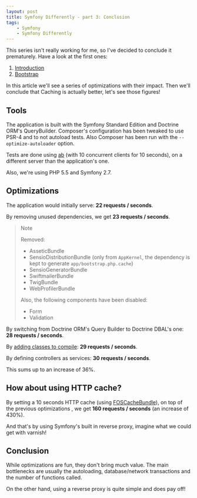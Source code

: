```yaml
---
layout: post
title: Symfony Differently - part 3: Conclusion
tags:
    - Symfony
    - Symfony Differently
---
```


This series isn't really working for me, so I've decided to conclude it prematurely.
Have a look at the first ones:

1. [Introduction](/2015/06/03/sf-differently-part-1-introduction.html)
2. [Bootstrap](/2015/06/10/sf-differently-part-2-bootstrap.html)

In this article we'll see a series of optimizations with their impact. Then we'll
conclude that Caching is actually better, let's see those figures!

## Tools

The application is built with the Symfony Standard Edition and Doctrine ORM's QueryBuilder.
Composer's configuration has been tweaked to use PSR-4 and to not autoload tests.
Also Composer has been run with the `--optimize-autoloader` option.

Tests are done using [ab](https://httpd.apache.org/docs/2.2/programs/ab.html)
(with 10 concurrent clients for 10 seconds), on a different server than the application's
one.

Also, we're using PHP 5.5 and Symfony 2.7.

## Optimizations

The application would initially serve: **22 requests / seconds**.

By removing unused dependencies, we get **23 requests / seconds**.

> Note
>
> Removed:
>
> * AsseticBundle
> * SensioDistributionBundle (only from `AppKernel`, the dependency is kept to generate `app/bootstrap.php.cache`)
> * SensioGeneratorBundle
> * SwiftmailerBundle
> * TwigBundle
> * WebProfilerBundle
>
> Also, the following components have been disabled:
>
> * Form
> * Validation

By switching from Doctrine ORM's Query Builder to Doctrine DBAL's one: **28 requests / seconds**.

By [adding classes to compile](http://labs.octivi.com/mastering-symfony2-performance-internals/):
**29 requests / seconds**.

By defining controllers as services: **30 requests / seconds**.

This sums up to an increase of 36%.

## How about using HTTP cache?

By setting a 10 seconds HTTP cache (using [FOSCacheBundle](http://foshttpcachebundle.readthedocs.org/en/latest/)),
on top of the previous optimizations , we get **160 requests / seconds** (an increase of 430%).

And that's by using Symfony's built in reverse proxy, imagine what we could get with varnish!

## Conclusion

While optimizations are fun, they don't bring much value. The main bottlenecks
are usually the autoloading, database/network transactions and the number of functions
called.

On the other hand, using a reverse proxy is quite simple and does pay off!
